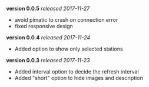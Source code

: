 **version 0.0.5** *released 2017-11-27*
* avoid pimatic to crash on connection error
* fixed responsive design

**version 0.0.4** *released 2017-11-24*
* Added option to show only selected stations

**version 0.0.3** *released 2017-11-23*
* Added interval option to decide the refresh interval
* Added "short" option to hide images and description

